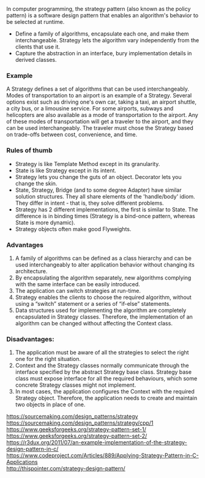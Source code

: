 In computer programming, the strategy pattern (also known as the policy pattern) is a software design pattern that enables an algorithm's behavior to be selected at runtime.

* Define a family of algorithms, encapsulate each one, and make them interchangeable. Strategy lets the algorithm vary independently from the clients that use it.
* Capture the abstraction in an interface, bury implementation details in derived classes.

### Example
A Strategy defines a set of algorithms that can be used interchangeably. Modes of transportation to an airport is an example of a Strategy. Several options exist such as driving one's own car, taking a taxi, an airport shuttle, a city bus, or a limousine service. For some airports, subways and helicopters are also available as a mode of transportation to the airport. Any of these modes of transportation will get a traveler to the airport, and they can be used interchangeably. The traveler must chose the Strategy based on trade-offs between cost, convenience, and time.

### Rules of thumb
* Strategy is like Template Method except in its granularity.
* State is like Strategy except in its intent.
* Strategy lets you change the guts of an object. Decorator lets you change the skin.
* State, Strategy, Bridge (and to some degree Adapter) have similar solution structures. They all share elements of the 'handle/body' idiom. They differ in intent - that is, they solve different problems.
* Strategy has 2 different implementations, the first is similar to State. The difference is in binding times (Strategy is a bind-once pattern, whereas State is more dynamic).
* Strategy objects often make good Flyweights.

### Advantages
1. A family of algorithms can be defined as a class hierarchy and can be used interchangeably to alter application behavior without changing its architecture.
2. By encapsulating the algorithm separately, new algorithms complying with the same interface can be easily introduced.
3. The application can switch strategies at run-time.
4. Strategy enables the clients to choose the required algorithm, without using a “switch” statement or a series of “if-else” statements.
5. Data structures used for implementing the algorithm are completely encapsulated in Strategy classes. Therefore, the implementation of an algorithm can be changed without affecting the Context class.

### Disadvantages:
1. The application must be aware of all the strategies to select the right one for the right situation.
2. Context and the Strategy classes normally communicate through the interface specified by the abstract Strategy base class. Strategy base class must expose interface for all the required behaviours, which some concrete Strategy classes might not implement.
3. In most cases, the application configures the Context with the required Strategy object. Therefore, the application needs to create and maintain two objects in place of one.

https://sourcemaking.com/design_patterns/strategy    
https://sourcemaking.com/design_patterns/strategy/cpp/1    
https://www.geeksforgeeks.org/strategy-pattern-set-1/   
https://www.geeksforgeeks.org/strategy-pattern-set-2/   
https://r3dux.org/2011/07/an-example-implementation-of-the-strategy-design-pattern-in-c/    
https://www.codeproject.com/Articles/889/Applying-Strategy-Pattern-in-C-Applications    
http://thispointer.com/strategy-design-pattern/   
